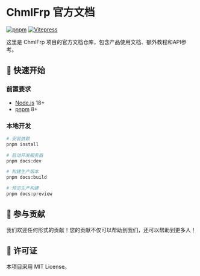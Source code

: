 # ChmlFrp 官方文档

[![pnpm](https://img.shields.io/badge/maintained%20with-pnpm-cc00ff.svg)](https://pnpm.io/)
[![Vitepress](https://img.shields.io/badge/powered%20by-Vitepress-42b883.svg)](https://vitepress.vuejs.org/)

这里是 ChmlFrp 项目的官方文档仓库，包含产品使用文档、额外教程和API参考。

## 🚀 快速开始

### 前置要求
- [Node.js](https://nodejs.org/) 18+
- [pnpm](https://pnpm.io/) 8+

### 本地开发
```bash
# 安装依赖
pnpm install

# 启动开发服务器
pnpm docs:dev

# 构建生产版本
pnpm docs:build

# 预览生产构建
pnpm docs:preview
```

## 🤝 参与贡献
我们欢迎任何形式的贡献！您的贡献不仅可以帮助到我们，还可以帮助到更多人！

## 📜 许可证
本项目采用 MIT License。